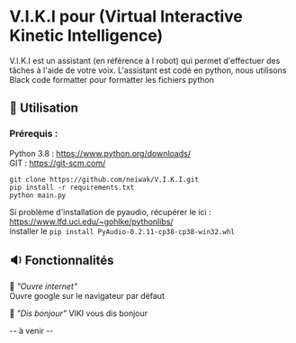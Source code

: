 # V.I.K.I pour (Virtual Interactive Kinetic Intelligence)
V.I.K.I est un assistant (en référence à I robot) qui permet d'effectuer des tâches à l'aide de votre voix. L'assistant est codé en python, nous utilisons Black code formatter pour formatter les fichiers python

## :scroll: Utilisation
### Prérequis :
Python 3.8 : https://www.python.org/downloads/  
GIT : https://git-scm.com/
```
git clone https://github.com/neiwak/V.I.K.I.git
pip install -r requirements.txt
python main.py
```
Si problème d'installation de pyaudio, récupérer le ici : https://www.lfd.uci.edu/~gohlke/pythonlibs/  
installer le ```pip install PyAudio‑0.2.11‑cp38‑cp38‑win32.whl```

## :sound: Fonctionnalités 

:speech_balloon: *"Ouvre internet"*  
Ouvre google sur le navigateur par défaut  

:speech_balloon: *"Dis bonjour"*
VIKI vous dis bonjour

-- à venir --
